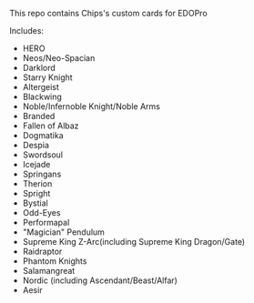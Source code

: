 This repo contains Chips's custom cards for EDOPro

Includes:
- HERO
- Neos/Neo-Spacian
- Darklord
- Starry Knight
- Altergeist
- Blackwing
- Noble/Infernoble Knight/Noble Arms
- Branded
- Fallen of Albaz
- Dogmatika
- Despia
- Swordsoul
- Icejade
- Springans
- Therion
- Spright
- Bystial
- Odd-Eyes
- Performapal
- "Magician" Pendulum
- Supreme King Z-Arc(including Supreme King Dragon/Gate)
- Raidraptor
- Phantom Knights
- Salamangreat
- Nordic (including Ascendant/Beast/Alfar)
- Aesir
